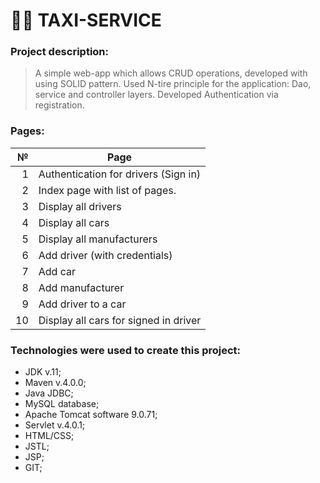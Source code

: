 # 🚕🏣 TAXI-SERVICE

### Project description:
> A simple web-app which allows CRUD operations, developed with using SOLID pattern.
> Used N-tire principle for the application: Dao, service and controller layers. 
> Developed Authentication via registration.
> 
### Pages:
|   № | Page                                  |
|----:|---------------------------------------|
|   1 | Authentication for drivers (Sign in)  |
|   2 | Index page with list of pages.        |
|   3 | Display all drivers                   |
|   4 | Display all cars                      |
|   5 | Display all manufacturers             |
|   6 | Add driver (with credentials)         |
|   7 | Add car                               |
|   8 | Add manufacturer                      |
|   9 | Add driver to a car                   |
|  10 | Display all cars for signed in driver |


### Technologies were used to create this project:

- JDK v.11;
- Maven v.4.0.0;
- Java JDBC;
- MySQL database;
- Apache Tomcat software 9.0.71;
- Servlet v.4.0.1;
- HTML/CSS;
- JSTL;
- JSP;
- GIT;
